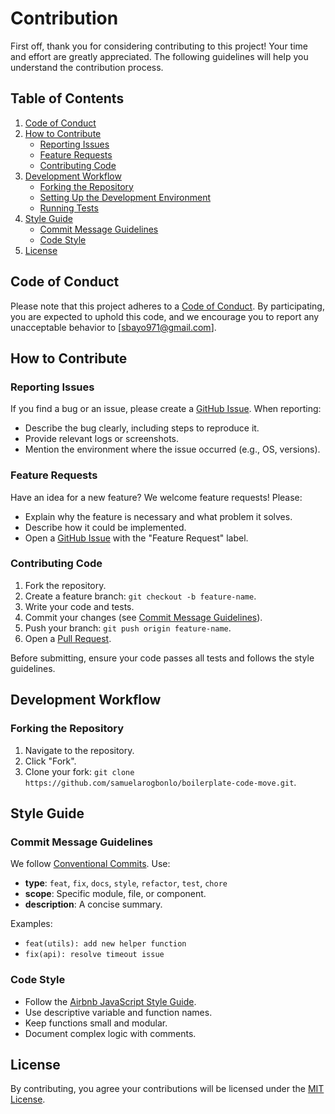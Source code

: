 # Contribution

First off, thank you for considering contributing to this project! Your time and effort are greatly appreciated. The following guidelines will help you understand the contribution process.

## Table of Contents
1. [Code of Conduct](#code-of-conduct)
2. [How to Contribute](#how-to-contribute)
   - [Reporting Issues](#reporting-issues)
   - [Feature Requests](#feature-requests)
   - [Contributing Code](#contributing-code)
3. [Development Workflow](#development-workflow)
   - [Forking the Repository](#forking-the-repository)
   - [Setting Up the Development Environment](#setting-up-the-development-environment)
   - [Running Tests](#running-tests)
4. [Style Guide](#style-guide)
   - [Commit Message Guidelines](#commit-message-guidelines)
   - [Code Style](#code-style)
5. [License](#license)

## Code of Conduct
Please note that this project adheres to a [Code of Conduct](link-to-code-of-conduct). By participating, you are expected to uphold this code, and we encourage you to report any unacceptable behavior to [sbayo971@gmail.com].

## How to Contribute

### Reporting Issues
If you find a bug or an issue, please create a [GitHub Issue](link-to-issues). When reporting:
- Describe the bug clearly, including steps to reproduce it.
- Provide relevant logs or screenshots.
- Mention the environment where the issue occurred (e.g., OS, versions).

### Feature Requests
Have an idea for a new feature? We welcome feature requests! Please:
- Explain why the feature is necessary and what problem it solves.
- Describe how it could be implemented.
- Open a [GitHub Issue](link-to-issues) with the "Feature Request" label.

### Contributing Code
1. Fork the repository.
2. Create a feature branch: `git checkout -b feature-name`.
3. Write your code and tests.
4. Commit your changes (see [Commit Message Guidelines](#commit-message-guidelines)).
5. Push your branch: `git push origin feature-name`.
6. Open a [Pull Request](link-to-pull-requests).

Before submitting, ensure your code passes all tests and follows the style guidelines.

## Development Workflow

### Forking the Repository
1. Navigate to the repository.
2. Click "Fork".
3. Clone your fork: `git clone https://github.com/samuelarogbonlo/boilerplate-code-move.git`.

## Style Guide

### Commit Message Guidelines
We follow [Conventional Commits](https://www.conventionalcommits.org/). Use:
- **type**: `feat`, `fix`, `docs`, `style`, `refactor`, `test`, `chore`
- **scope**: Specific module, file, or component.
- **description**: A concise summary.

Examples:
- `feat(utils): add new helper function`
- `fix(api): resolve timeout issue`

### Code Style
- Follow the [Airbnb JavaScript Style Guide](https://github.com/airbnb/javascript).
- Use descriptive variable and function names.
- Keep functions small and modular.
- Document complex logic with comments.

## License
By contributing, you agree your contributions will be licensed under the [MIT License](link-to-license).
